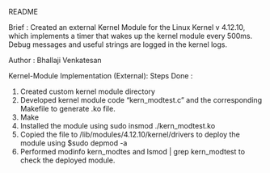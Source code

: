 README 

Brief : Created an external Kernel Module for the Linux Kernel v 4.12.10, which implements a timer that 
        wakes up the kernel module every 500ms. Debug messages and useful strings are logged in the kernel
        logs.
        
Author : Bhallaji Venkatesan  

Kernel-Module Implementation (External): 
Steps Done :
1. Created custom kernel module directory 
2. Developed kernel module code “kern_modtest.c” and the corresponding Makefile to generate .ko file. 
3. Make 
4. Installed the module using sudo insmod ./kern_modtest.ko 
5. Copied the file to /lib/modules/4.12.10/kernel/drivers to deploy the module using $sudo depmod -a 
6. Performed modinfo kern_modtes and lsmod | grep kern_modtest to check the
                          deployed module.
